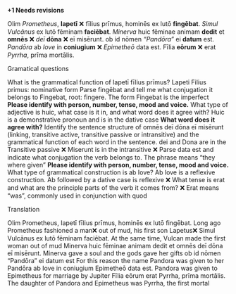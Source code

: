 **+1 Needs revisions**

Olim *Prometheus*, **Iapetī** ❌ fīlius prīmus, hominēs ex lutō **fingēbat**. 
*Simul* *Vulcānus* ex lutō fēminam **faciēbat**.
 *Minerva* huic fēminae animam **dedit** et **omnēs** ❌ *deī* **dōna** ❌ eī misērunt. 
ob id nōmen *“Pandōra”* ei **datum** est.
*Pandōra* ab *Iove* in **coniugium** ❌ *Epimetheō* data est.
 Fīlia **eōrum** ❌ erat *Pyrrha*, prīma mortālis.


Gramatical questions

What is the grammatical function of Iapetī fīlius prīmus?
Lapeti Filius primus: nominative form 
Parse fingēbat and tell me what conjugation it belongs to
Fingebat, root: fingere. The form Fingebat is the imperfect **Please identify with person, number, tense, mood and voice.**
What type of adjective is huic, what case is it in, and what word does it agree with?
Huic is a demonstrative pronoun and is in the dative case **What word does it agree with?**
Identify the sentence structure of omnēs deī dōna eī misērunt (linking, transitive active, transitive passive or intransitive) and the grammatical function of each word in the sentence.
dei  and Dona are in the Transitive passive ❌
Miserunt is in the  intransitive  ❌
Parse data est and indicate what conjugation the verb belongs to.
The phrase means “they where given”  **Please identify with person, number, tense, mood and voice.**
What type of grammatical construction is ab Iove?
Ab love is a reflexive construction. Ab followed by a dative case is reflexive  ❌
What tense is erat and what are the principle parts of the verb it comes from? ❌
Erat means “was”, commonly used in conjunction with quod

Translation

Olim Prometheus, Iapetī fīlius prīmus, hominēs ex lutō fingēbat. 
Long ago Prometheus fashioned a man❌ out of mud, his first son Lapetus❌
Simul Vulcānus ex lutō fēminam faciēbat.
At the same time, Vulcan made the first woman out of mud
 Minerva huic fēminae animam dedit et omnēs deī dōna eī misērunt. 
Minerva gave a soul and the gods gave her gifts 
ob id nōmen “Pandōra” ei datum est
For this reason the name Pandora was given to her
Pandōra ab Iove in coniugium Epimetheō data est.
Pandora was given to Epimetheus for marriage by Jupiter
 Fīlia eōrum erat Pyrrha, prīma mortālis.
The daughter of Pandora and Epimetheus was Pyrrha, the first mortal


